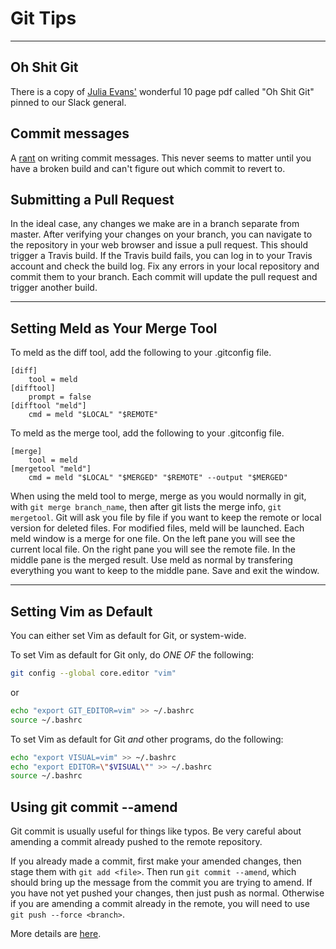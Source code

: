 # Git Tips 

---

## Oh Shit Git

There is a copy of [Julia Evans'](https://jvns.ca/) wonderful 10 page pdf called "Oh Shit Git" pinned to our Slack general.

## Commit messages

A [rant](https://juffalow.com/other/write-good-git-commit-message) on writing commit messages. This never seems to matter until you have a broken build and can't figure out which commit to revert to.

## Submitting a Pull Request

In the ideal case, any changes we make are in a branch separate from master. After verifying your changes on your branch, you can navigate to the repository in your web browser and issue a pull request.
This should trigger a Travis build. If the Travis build fails, you can log in to your Travis account and check the build log. Fix any errors in your local repository and commit them to your branch. Each commit will update the pull request and trigger another build.

---

## Setting Meld as Your Merge Tool

To meld as the diff tool, add the following to your .gitconfig file.

```
[diff]
    tool = meld
[difftool]
    prompt = false
[difftool "meld"]
    cmd = meld "$LOCAL" "$REMOTE"
```

To meld as the merge tool, add the following to your .gitconfig file.

```
[merge]
    tool = meld
[mergetool "meld"]
    cmd = meld "$LOCAL" "$MERGED" "$REMOTE" --output "$MERGED"
```

When using the meld tool to merge, merge as you would normally in git, with `git merge branch_name`, then after git lists the merge info, `git mergetool`. Git will ask you file by file if you want to keep the remote or local version for deleted files. For modified files, meld will be launched. Each meld window is a merge for one file. On the left pane you will see the current local file. On the right pane you will see the remote file. In the middle pane is the merged result. Use meld as normal by transfering everything you want to keep to the middle pane. Save and exit the window.

---

## Setting Vim as Default

You can either set Vim as default for Git, or system-wide.

To set Vim as default for Git only, do *ONE OF* the following:

```bash
git config --global core.editor "vim"
```

or

```bash
echo "export GIT_EDITOR=vim" >> ~/.bashrc
source ~/.bashrc
```

To set Vim as default for Git _and_ other programs, do the following:

```bash
echo "export VISUAL=vim" >> ~/.bashrc
echo "export EDITOR=\"$VISUAL\"" >> ~/.bashrc
source ~/.bashrc
```

## Using git commit --amend

Git commit is usually useful for things like typos. Be very careful about amending a commit already pushed to the remote repository.

If you already made a commit, first make your amended changes, then stage them with `git add <file>`. Then run `git commit --amend`, which should bring up the message from the commit you are trying to amend. If you have not yet pushed your changes, then just push as normal. Otherwise if you are amending a commit already in the remote, you will need to use `git push --force <branch>`.

More details are [here](https://help.github.com/articles/changing-a-commit-message/).
